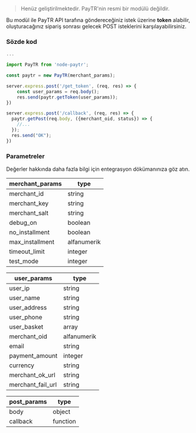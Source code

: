 > Henüz geliştirilmektedir. PayTR'nin resmi bir modülü değildir.

Bu modül ile PayTR API tarafına göndereceğiniz istek üzerine **token** alabilir, oluşturacağınız sipariş sonrası gelecek POST isteklerini karşılayabilirsiniz.

### Sözde kod

```javascript
...

import PayTR from 'node-paytr';

const paytr = new PayTR(merchant_params);

server.express.post('/get_token', (req, res) => {
    const user_params = req.body();
    res.send(paytr.getToken(user_params));
})

server.express.post('/callback', (req, res) => {
  paytr.getPost(req.body, ({merchant_oid, status}) => {
    //...
  });
  res.send("OK");
})
```

### Parametreler

Değerler hakkında daha fazla bilgi için entegrasyon dökümanınıza göz atın.

| merchant_params       | type
| --------          | -----------
| merchant_id       | string
| merchant_key      | string
| merchant_salt     | string
| debug_on          | boolean
| no_installment    | boolean
| max_installment   | alfanumerik
| timeout_limit      | integer
| test_mode         | integer

| user_params       | type
| --------       | -----------
| user_ip        | string
| user_name      | string
| user_address   | string
| user_phone     | string
| user_basket    | array
| merchant_oid   | alfanumerik
| email          | string
| payment_amount | integer
| currency       | string
| merchant_ok_url   | string
| merchant_fail_url | string

| post_params        | type
| --------       | -----------
| body           | object
| callback       | function
